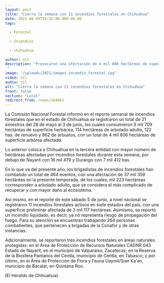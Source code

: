 ```yaml
---
layout: post
title: "Cierra la semana con 21 incendios forestales en Chihuahua"
date: 2021-06-05T19:25:00.000-06:00
tags:
  
  - Forestal
  
  - Incendios
  
  - chihuahua
  
author: nil
description: "Provocaron una afectación de 4 mil 806 hectáreas de superficie "
image: "/uploads/2021/images-incendio_forestal.jpg"
video: nil
audio: nil
alt: "Cierra la semana con 21 incendios forestales en Chihuahua"
front: false
section: "Local"
redirect_from: /news/184862
---
```


La Comisión Nacional Forestal informó en el reporte semanal de incendios forestales que en el estado de Chihuahua se registraron un total de 21 siniestros del 28 de mayo al 3 de junio, los cuales consumieron 3 mil 709 hectáreas de superficie herbácea, 114 hectáreas de arbolado adulto, 122 has. de renuevo y 862 de arbustos, con un total de 4 mil 806 hectáreas de superficie arbórea afectada.

Lo anterior coloca a Chihuahua en la tercera entidad con mayor número de hectáreas afectadas por incendios forestales durante esta semana, por debajo de Nayarit con 16 mil 479 y Durango con 7 mil 412 has.

En lo que va del presente año, los brigadistas de incendios forestales han combatido un total de 464 eventos, con una afectación de 37 mil 359 hectáreas en la presente temporada, de los cuales, mil 223 hectáreas corresponden a arbolado adulto, que se considera el más complicado de recuperar y con mayor daño al ecosistema.

Así mismo, en el reporte de este sábado 5 de junio, a nivel nacional se registraron 11 incendios forestales activos en siete estados del país, con una superficie preliminar afectada de 3 mil 117 hectáreas. Asimismo, se reportó un incendio liquidado, es decir, ya no representa riesgo de propagación del fuego. Para su atención se encuentran trabajando 264 personas combatientes, que pertenecen a brigadas de la Conafor y de otras instancias.

Adicionalmente, se reportaron tres incendios forestales en áreas naturales protegidas: en el Área de Protección de Recursos Naturales CADNR 043 Estado de Nayarit, en el municipio de Valparaíso, Zacatecas; en la Reserva de la Biosfera Pantanos del Centla, municipio de Centla, en Tabasco; y por último, en el Área de Protección de Flora y Fauna Uaymil/Sian Ka'an, municipio de Bacalar, en Quintana Roo.

(El Heraldo de Chihuahua)